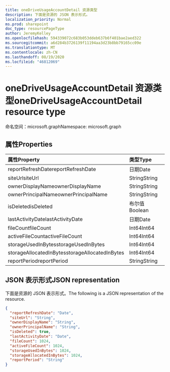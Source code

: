 ```yaml
---
title: oneDriveUsageAccountDetail 资源类型
description: 下面是资源的 JSON 表示形式。
localization_priority: Normal
ms.prod: sharepoint
doc_type: resourcePageType
author: JeremyKelley
ms.openlocfilehash: 594339072c683b053ddeb637b6f401bae2aed322
ms.sourcegitcommit: a6d284b3726139f11194aa3d23b8bb79165cc09e
ms.translationtype: MT
ms.contentlocale: zh-CN
ms.lasthandoff: 08/19/2020
ms.locfileid: "46812069"
---
```

# <a name="onedriveusageaccountdetail-resource-type"></a><span data-ttu-id="0b54e-103">oneDriveUsageAccountDetail 资源类型</span><span class="sxs-lookup"><span data-stu-id="0b54e-103">oneDriveUsageAccountDetail resource type</span></span>

<span data-ttu-id="0b54e-104">命名空间：microsoft.graph</span><span class="sxs-lookup"><span data-stu-id="0b54e-104">Namespace: microsoft.graph</span></span>

## <a name="properties"></a><span data-ttu-id="0b54e-105">属性</span><span class="sxs-lookup"><span data-stu-id="0b54e-105">Properties</span></span>

| <span data-ttu-id="0b54e-106">属性</span><span class="sxs-lookup"><span data-stu-id="0b54e-106">Property</span></span>                | <span data-ttu-id="0b54e-107">类型</span><span class="sxs-lookup"><span data-stu-id="0b54e-107">Type</span></span>    |
| :---------------------- | :------ |
| <span data-ttu-id="0b54e-108">reportRefreshDate</span><span class="sxs-lookup"><span data-stu-id="0b54e-108">reportRefreshDate</span></span>       | <span data-ttu-id="0b54e-109">日期</span><span class="sxs-lookup"><span data-stu-id="0b54e-109">Date</span></span>    |
| <span data-ttu-id="0b54e-110">siteUrl</span><span class="sxs-lookup"><span data-stu-id="0b54e-110">siteUrl</span></span>                 | <span data-ttu-id="0b54e-111">String</span><span class="sxs-lookup"><span data-stu-id="0b54e-111">String</span></span>  |
| <span data-ttu-id="0b54e-112">ownerDisplayName</span><span class="sxs-lookup"><span data-stu-id="0b54e-112">ownerDisplayName</span></span>        | <span data-ttu-id="0b54e-113">String</span><span class="sxs-lookup"><span data-stu-id="0b54e-113">String</span></span>  |
| <span data-ttu-id="0b54e-114">ownerPrincipalName</span><span class="sxs-lookup"><span data-stu-id="0b54e-114">ownerPrincipalName</span></span>      | <span data-ttu-id="0b54e-115">String</span><span class="sxs-lookup"><span data-stu-id="0b54e-115">String</span></span>  |
| <span data-ttu-id="0b54e-116">isDeleted</span><span class="sxs-lookup"><span data-stu-id="0b54e-116">isDeleted</span></span>               | <span data-ttu-id="0b54e-117">布尔值</span><span class="sxs-lookup"><span data-stu-id="0b54e-117">Boolean</span></span> |
| <span data-ttu-id="0b54e-118">lastActivityDate</span><span class="sxs-lookup"><span data-stu-id="0b54e-118">lastActivityDate</span></span>        | <span data-ttu-id="0b54e-119">日期</span><span class="sxs-lookup"><span data-stu-id="0b54e-119">Date</span></span>    |
| <span data-ttu-id="0b54e-120">fileCount</span><span class="sxs-lookup"><span data-stu-id="0b54e-120">fileCount</span></span>               | <span data-ttu-id="0b54e-121">Int64</span><span class="sxs-lookup"><span data-stu-id="0b54e-121">Int64</span></span>   |
| <span data-ttu-id="0b54e-122">activeFileCount</span><span class="sxs-lookup"><span data-stu-id="0b54e-122">activeFileCount</span></span>         | <span data-ttu-id="0b54e-123">Int64</span><span class="sxs-lookup"><span data-stu-id="0b54e-123">Int64</span></span>   |
| <span data-ttu-id="0b54e-124">storageUsedInBytes</span><span class="sxs-lookup"><span data-stu-id="0b54e-124">storageUsedInBytes</span></span>      | <span data-ttu-id="0b54e-125">Int64</span><span class="sxs-lookup"><span data-stu-id="0b54e-125">Int64</span></span>   |
| <span data-ttu-id="0b54e-126">storageAllocatedInBytes</span><span class="sxs-lookup"><span data-stu-id="0b54e-126">storageAllocatedInBytes</span></span> | <span data-ttu-id="0b54e-127">Int64</span><span class="sxs-lookup"><span data-stu-id="0b54e-127">Int64</span></span>   |
| <span data-ttu-id="0b54e-128">reportPeriod</span><span class="sxs-lookup"><span data-stu-id="0b54e-128">reportPeriod</span></span>            | <span data-ttu-id="0b54e-129">String</span><span class="sxs-lookup"><span data-stu-id="0b54e-129">String</span></span>  |

## <a name="json-representation"></a><span data-ttu-id="0b54e-130">JSON 表示形式</span><span class="sxs-lookup"><span data-stu-id="0b54e-130">JSON representation</span></span>

<span data-ttu-id="0b54e-131">下面是资源的 JSON 表示形式。</span><span class="sxs-lookup"><span data-stu-id="0b54e-131">The following is a JSON representation of the resource.</span></span>

<!-- {
  "blockType": "resource",
  "@odata.type": "microsoft.graph.oneDriveUsageAccountDetail"
} -->

```json
{
  "reportRefreshDate": "Date",
  "siteUrl": "String",
  "ownerDisplayName": "String",
  "ownerPrincipalName": "String",
  "isDeleted": true,
  "lastActivityDate": "Date",
  "fileCount": 1024,
  "activeFileCount": 1024,
  "storageUsedInBytes": 1024,
  "storageAllocatedInBytes": 1024,
  "reportPeriod": "String"
}
```
